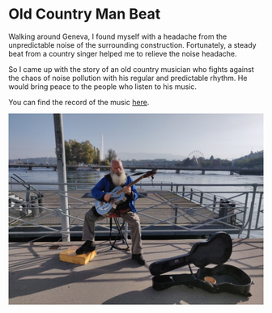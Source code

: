 # Old Country Man Beat

Walking around Geneva, I found myself with a headache from the unpredictable noise of the surrounding construction. Fortunately, a steady beat from a country singer helped me to relieve the noise headache.

So I came up with the story of an old country musician who fights against the chaos of noise pollution with his regular and predictable rhythm. He would bring peace to the people who listen to his music.

You can find the record of the music [here](../process/observations.md#country-music).



<img
  src="images/2022-10-27_rythmMaker.jpg"
  alt="Rythm Maker"
  style="display: inline-block; margin: 0 auto; width: 600px">
